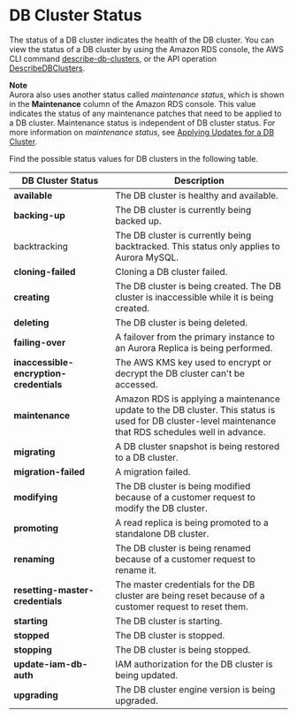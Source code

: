# DB Cluster Status<a name="Aurora.Status"></a>

The status of a DB cluster indicates the health of the DB cluster\. You can view the status of a DB cluster by using the Amazon RDS console, the AWS CLI command [describe\-db\-clusters](https://docs.aws.amazon.com/cli/latest/reference/rds/describe-db-clusters.html), or the API operation [DescribeDBClusters](https://docs.aws.amazon.com/AmazonRDS/latest/APIReference/API_DescribeDBClusters.html)\. 

**Note**  
Aurora also uses another status called *maintenance status*, which is shown in the **Maintenance** column of the Amazon RDS console\. This value indicates the status of any maintenance patches that need to be applied to a DB cluster\. Maintenance status is independent of DB cluster status\. For more information on *maintenance status*, see [Applying Updates for a DB Cluster](USER_UpgradeDBInstance.Maintenance.md#USER_UpgradeDBInstance.OSUpgrades)\. 

Find the possible status values for DB clusters in the following table\.


| DB Cluster Status | Description | 
| --- | --- | 
|  **available**  |  The DB cluster is healthy and available\.  | 
|  **backing\-up**  |  The DB cluster is currently being backed up\.  | 
| backtracking |  The DB cluster is currently being backtracked\. This status only applies to Aurora MySQL\.  | 
|  **cloning\-failed**  |  Cloning a DB cluster failed\.   | 
|  **creating**  |  The DB cluster is being created\. The DB cluster is inaccessible while it is being created\.   | 
|  **deleting**  |  The DB cluster is being deleted\.  | 
|  **failing\-over**  |  A failover from the primary instance to an Aurora Replica is being performed\.  | 
|  **inaccessible\-encryption\-credentials**  |  The AWS KMS key used to encrypt or decrypt the DB cluster can't be accessed\.   | 
|  **maintenance**  |  Amazon RDS is applying a maintenance update to the DB cluster\. This status is used for DB cluster\-level maintenance that RDS schedules well in advance\.   | 
|  **migrating**  |  A DB cluster snapshot is being restored to a DB cluster\.   | 
|  **migration\-failed**  |  A migration failed\.   | 
|  **modifying**  |  The DB cluster is being modified because of a customer request to modify the DB cluster\.   | 
|  **promoting**  |  A read replica is being promoted to a standalone DB cluster\.   | 
|  **renaming**  |  The DB cluster is being renamed because of a customer request to rename it\.   | 
|  **resetting\-master\-credentials**  |  The master credentials for the DB cluster are being reset because of a customer request to reset them\.  | 
|  **starting**  |  The DB cluster is starting\.  | 
|  **stopped**  |  The DB cluster is stopped\.  | 
|  **stopping**  |  The DB cluster is being stopped\.  | 
|  **update\-iam\-db\-auth**  |  IAM authorization for the DB cluster is being updated\.   | 
|  **upgrading**  |  The DB cluster engine version is being upgraded\.  | 